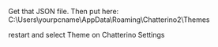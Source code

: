 Get that JSON file.
Then put here:
C:\Users\yourpcname\AppData\Roaming\Chatterino2\Themes

restart and select Theme on Chatterino Settings
